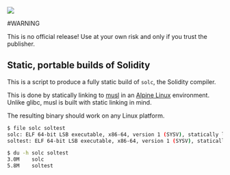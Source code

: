<a href='https://travis-ci.org/brainbot-com/solidity-static'> <img src='https://travis-ci.org/brainbot-com/solidity-static.svg?branch=master'> </a>

#WARNING

This is no official release! Use at your own risk and only if you trust the publisher.


## Static, portable builds of Solidity

This is a script to produce a fully static build of `solc`, the
Solidity compiler.

This is done by statically linking to [musl] in an [Alpine Linux][alpine]
environment. Unlike glibc, musl is built with static linking in
mind.

[musl]: http://www.musl-libc.org/
[alpine]: http://www.alpinelinux.org/

The resulting binary should work on any Linux platform.

```bash
$ file solc soltest
solc: ELF 64-bit LSB executable, x86-64, version 1 (SYSV), statically linked, stripped
soltest: ELF 64-bit LSB executable, x86-64, version 1 (SYSV), statically linked, stripped
```

```bash
$ du -h solc soltest
3.0M    solc
5.8M    soltest
```
